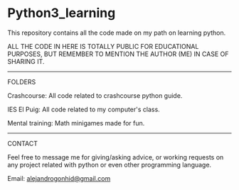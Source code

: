 # Python3_learning

This repository contains all the code made on my path on learning python.

ALL THE CODE IN HERE IS TOTALLY PUBLIC FOR EDUCATIONAL PURPOSES, BUT REMEMBER TO MENTION THE AUTHOR (ME) IN CASE OF SHARING IT.

______________________________


FOLDERS

Crashcourse: All code related to crashcourse python guide.

IES El Puig: All code related to my computer's class.

Mental training: Math minigames made for fun.


_______________________________


CONTACT

Feel free to message me for giving/asking advice, or working requests on any project related with python or even other programming language.

Email: alejandrogonhid@gmail.com
